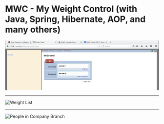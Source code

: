 # MWC - My Weight Control (with Java, Spring, Hibernate, AOP, and many others)


![Login](/screenshot/mwc-login.jpg)
***
![Weight List](/screenshot/mwc-series-details.jpg)
***
![People in Company Branch](/sreenshot/mwc-list-people-in-branch.jpg)



